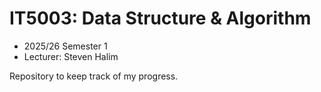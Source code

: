 # IT5003: Data Structure & Algorithm

* 2025/26 Semester 1
* Lecturer: Steven Halim

Repository to keep track of my progress.
